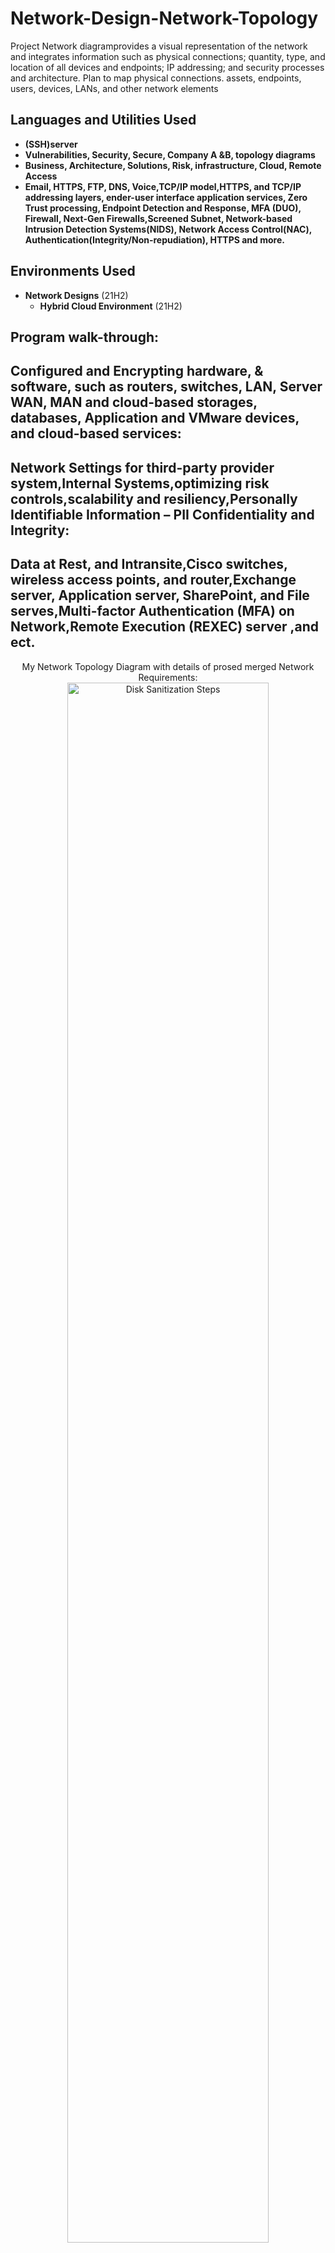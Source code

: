 # Network-Design-Network-Topology
Project Network diagramprovides a visual representation of the network and integrates information such as physical connections; quantity, type, and location of all devices and endpoints; IP addressing; and security processes and architecture.  Plan to map physical connections. assets, endpoints, users, devices, LANs, and other network elements

<h2>Languages and Utilities Used</h2>

- <b>(SSH)server</b> 
- <b>Vulnerabilities, Security, Secure, Company A &B, topology diagrams</b>
- <b>Business, Architecture, Solutions, Risk, infrastructure, Cloud, Remote Access</b>
- <b>Email, HTTPS, FTP, DNS, Voice,TCP/IP model,HTTPS, and TCP/IP addressing layers, ender-user interface application services, Zero Trust processing, Endpoint Detection and Response, MFA (DUO), Firewall, Next-Gen Firewalls,Screened Subnet, Network-based Intrusion Detection Systems(NIDS), Network Access Control(NAC), Authentication(Integrity/Non-repudiation), HTTPS and more.</b> 

<h2>Environments Used </h2>

- <b>Network Designs</b> (21H2)
  - <b>Hybrid Cloud Environment</b> (21H2)

<h2>Program walk-through:</h2>
<h2>Configured and Encrypting hardware, & software, such as routers, switches, LAN, Server WAN, MAN and cloud-based storages, databases, Application and VMware devices, and cloud-based services:</h2>
<h2>Network Settings for third-party provider system,Internal Systems,optimizing risk controls,scalability and resiliency,Personally Identifiable Information – PII Confidentiality and Integrity:</h2>
<h2>Data at Rest, and Intransite,Cisco switches, wireless access points, and router,Exchange server, Application server, SharePoint, and File serves,Multi-factor Authentication (MFA) on Network,Remote Execution (REXEC) server ,and ect.</h2>


<p align="center">
 My Network Topology Diagram with details of prosed merged Network Requirements: <br/>
<img src="https://imgur.com/jnHiRUH.png" height="80%" width="80%" alt="Disk Sanitization Steps"/>
<br />
<br />My Network Topology Diagram with details of prosed merged Network Requirements:  <br/>
<img src="https://imgur.com/OYK4Q4l.png" height="80%" width="80%" alt="Disk Sanitization Steps"/>
<br />
<br />

<!--
 ```diff
- text in red
+ text in green
! text in orange
# text in gray
@@ text in purple (and bold)@@
```
--!>
